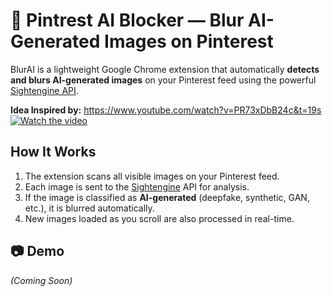 # 📸 Pintrest AI Blocker — Blur AI-Generated Images on Pinterest

BlurAI is a lightweight Google Chrome extension that automatically **detects and blurs AI-generated images** on your Pinterest feed using the powerful [Sightengine API](https://sightengine.com/).

**Idea Inspired by:** https://www.youtube.com/watch?v=PR73xDbB24c&t=19s
[![Watch the video](https://github.com/user-attachments/assets/b6ec37e6-b65f-4c85-b4bf-1a2cb17cd9fa)](https://www.youtube.com/watch?v=PR73xDbB24c)

## How It Works
1. The extension scans all visible images on your Pinterest feed.
2. Each image is sent to the [Sightengine](https://sightengine.com/) API for analysis.
3. If the image is classified as **AI-generated** (deepfake, synthetic, GAN, etc.), it is blurred automatically.
4. New images loaded as you scroll are also processed in real-time.

## 📷 Demo
*(Coming Soon)*
